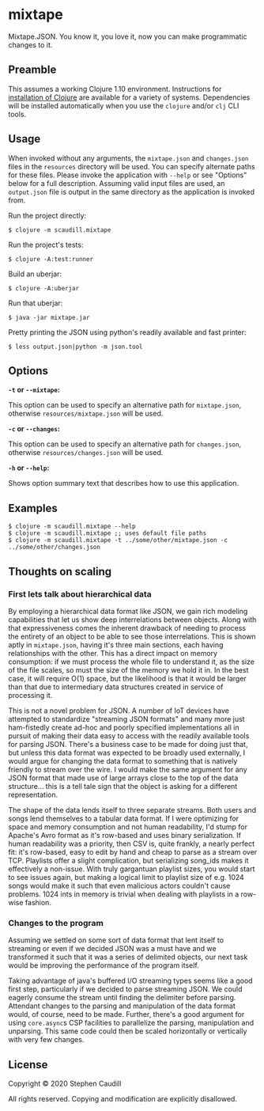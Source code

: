 # mixtape

Mixtape.JSON. You know it, you love it, now you can make programmatic changes to it.

## Preamble

This assumes a working Clojure 1.10 environment. Instructions for [installation of Clojure](https://clojure.org/guides/getting_started) are available for a variety of systems. Dependencies will be installed automatically when you use the `clojure` and/or `clj` CLI tools.

## Usage

When invoked without any arguments, the `mixtape.json` and `changes.json` files
in the `resources` directory will be used. You can specify alternate paths for
these files. Please invoke the application with `--help` or see "Options" below
for a full description. Assuming valid input files are used, an `output.json`
file is output in the same directory as the application is invoked from.

Run the project directly:

    $ clojure -m scaudill.mixtape

Run the project's tests:

    $ clojure -A:test:runner

Build an uberjar:

    $ clojure -A:uberjar

Run that uberjar:

    $ java -jar mixtape.jar

Pretty printing the JSON using python's readily available and fast printer:

    $ less output.json|python -m json.tool

## Options

**`-t` or `--mixtape`:**

This option can be used to specify an alternative path for `mixtape.json`,
otherwise `resources/mixtape.json` will be used.

**`-c` or `--changes`:**

This option can be used to specify an alternative path for `changes.json`,
otherwise `resources/changes.json` will be used.

**`-h` or `--help`:**

Shows option summary text that describes how to use this application.

## Examples

    $ clojure -m scaudill.mixtape --help
    $ clojure -m scaudill.mixtape ;; uses default file paths
    $ clojure -m scaudill.mixtape -t ../some/other/mixtape.json -c ../some/other/changes.json

## Thoughts on scaling

### First lets talk about hierarchical data

By employing a hierarchical data format like JSON, we gain rich modeling
capabilities that let us show deep interrelations between objects. Along with
that expressiveness comes the inherent drawback of needing to process the
entirety of an object to be able to see those interrelations. This is shown
aptly in `mixtape.json`, having it's three main sections, each having
relationships with the other. This has a direct impact on memory consumption: if
we must process the whole file to understand it, as the size of the file scales,
so must the size of the memory we hold it in. In the best case, it will require
O(1) space, but the likelihood is that it would be larger than that due to
intermediary data structures created in service of processing it.

This is not a novel problem for JSON. A number of IoT devices have attempted to
standardize "streaming JSON formats" and many more just ham-fistedly create
ad-hoc and poorly specified implementations all in pursuit of making their data
easy to access with the readily available tools for parsing JSON. There's a
business case to be made for doing just that, but unless this data format was
expected to be broadly used externally, I would argue for changing the data
format to something that is natively friendly to stream over the wire. I would
make the same argument for any JSON format that made use of large arrays close
to the top of the data structure... this is a tell tale sign that the object is
asking for a different representation.

The shape of the data lends itself to three separate streams. Both users and
songs lend themselves to a tabular data format. If I were optimizing for space
and memory consumption and not human readability, I'd stump for Apache's Avro
format as it's row-based and uses binary serialization. If human readability was
a priority, then CSV is, quite frankly, a nearly perfect fit: it's row-based,
easy to edit by hand and cheap to parse as a stream over TCP. Playlists offer a
slight complication, but serializing song_ids makes it effectively a non-issue.
With truly gargantuan playlist sizes, you would start to see issues again, but
making a logical limit to playlist size of e.g. 1024 songs would make it such
that even malicious actors couldn't cause problems. 1024 ints in memory is
trivial when dealing with playlists in a row-wise fashion.

### Changes to the program

Assuming we settled on some sort of data format that lent itself to streaming or
even if we decided JSON was a must have and we transformed it such that it was a
series of delimited objects, our next task would be improving the performance of
the program itself.

Taking advantage of java's buffered I/O streaming types seems like a good first
step, particularly if we decided to parse streaming JSON. We could eagerly
consume the stream until finding the delimiter before parsing. Attendant changes
to the parsing and manipulation of the data format would, of course, need to be
made. Further, there's a good argument for using `core.async`s CSP facilities to
parallelize the parsing, manipulation and unparsing. This same code could then
be scaled horizontally or vertically with very few changes.

## License

Copyright © 2020 Stephen Caudill

All rights reserved. Copying and modification are explicitly disallowed.
